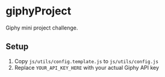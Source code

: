 # giphyProject

Giphy mini project challenge.

## Setup

1. Copy `js/utils/config.template.js` to `js/utils/config.js`
2. Replace `YOUR_API_KEY_HERE` with your actual Giphy API key

